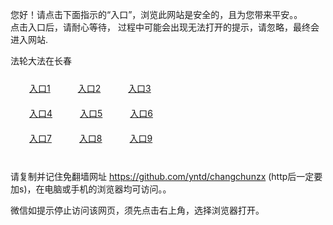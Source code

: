 您好！请点击下面指示的“入口”，浏览此网站是安全的，且为您带来平安。。 <br/>
点击入口后，请耐心等待， 过程中可能会出现无法打开的提示，请忽略，最终会进入网站. </br>

法轮大法在长春<br/>
<div style="padding:10px"><a style="margin:20px" target="_blank" href="https://dxgedaqyjjf7r.cloudfront.net/2Qpsp?eapwzn" id="ccLink1" rel="nofollow">入口1</a> <a target="_blank" style="margin:20px" href="https://d2hzy3gs5upo6i.cloudfront.net/2Qpsp?uurra" id="ccLink2" rel="nofollow">入口2</a> <a style="margin:20px" target="_blank" href="https://dbfx3j3o3n2l0.cloudfront.net/2Qpsp?nnzdfst" id="ccLink3" rel="nofollow">入口3</a></div>

<div style="padding:10px" ><a style="margin:20px" target="_blank" href="https://dxgedaqyjjf7r.cloudfront.net/2Qpsp?eapwzn" id="ccLink4" rel="nofollow">入口4</a> <a style="margin:20px" href="https://d2hzy3gs5upo6i.cloudfront.net/2Qpsp?uurra" target="_blank" id="ccLink5" rel="nofollow">入口5</a> <a style="margin:20px" href="https://dbfx3j3o3n2l0.cloudfront.net/2Qpsp?nnzdfst" target="_blank" id="ccLink6" rel="nofollow">入口6</a></div>

<div style="padding:10px"><a style="margin:20px" target="_blank" href="https://dxgedaqyjjf7r.cloudfront.net/2Qpsp?eapwzn" id="ccLink7" rel="nofollow">入口7</a> <a style="margin:20px" href="https://d2hzy3gs5upo6i.cloudfront.net/2Qpsp?uurra" target="_blank" id="ccLink8" rel="nofollow">入口8</a> <a style="margin:20px" target="_blank" href="https://dbfx3j3o3n2l0.cloudfront.net/2Qpsp?nnzdfst" id="ccLink9" rel="nofollow">入口9</a></div>

<br/>



请复制并记住免翻墙网址 https://github.com/yntd/changchunzx (http后一定要加s)，在电脑或手机的浏览器均可访问。。<br/>

微信如提示停止访问该网页，须先点击右上角，选择浏览器打开。
